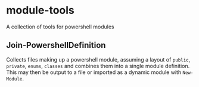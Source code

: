 # module-tools
A collection of tools for powershell modules

## Join-PowershellDefinition

Collects files making up a powershell module, assuming a layout of `public`, `private`, `enums`, `classes` and combines them into a single module definition. This may then be output to a file or imported as a dynamic module with `New-Module`.
